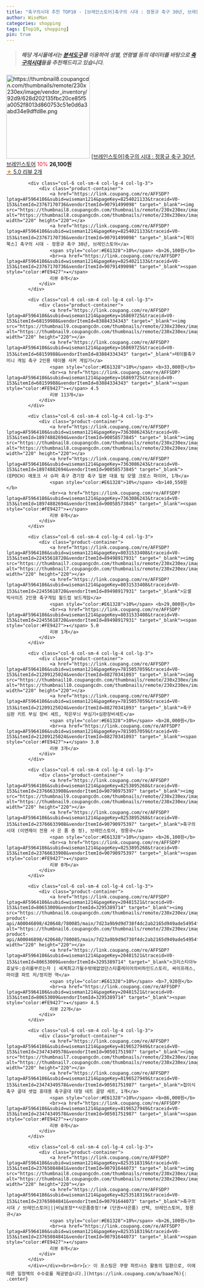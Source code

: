 ```yaml
---
title: "축구의시대 추천 TOP10 - [브레인스토어]축구의 시대 : 정몽규 축구 30년, 브레인스토어"
author: WiseMan
categories: shopping
tags: [Top10, shopping]
pin: true
---
```


> ##### 해당 게시물에서는 [**분석도구**](https://itemscout.io/)를 이용하여 **성별**, **연령별** 등의 데이터를 바탕으로 [**축구의시대**](https://link.coupang.com/a/baae76)들을 추천해드리고 있습니다.
<div class="container"><div class="row">
            <div class="col-6 col-sm-4 col-lg-4 col-lg-3">
                <div class="product-container">
                    <a href="https://link.coupang.com/re/AFFSDP?lptag=AF5964186&subid=wiseman1214&pageKey=8253325839&traceid=V0-153&itemId=23764306997&vendorItemId=90791642093" target="_blank"><img src="https://thumbnail8.coupangcdn.com/thumbnails/remote/230x230ex/image/vendor_inventory/92d9/628d202135fbc20ce85f5a0052f8013d860753c51e0d6a3abd34e9dffd8e.png" alt="https://thumbnail8.coupangcdn.com/thumbnails/remote/230x230ex/image/vendor_inventory/92d9/628d202135fbc20ce85f5a0052f8013d860753c51e0d6a3abd34e9dffd8e.png" width="220" height="220"></a>
                    <a href="https://link.coupang.com/re/AFFSDP?lptag=AF5964186&subid=wiseman1214&pageKey=8253325839&traceid=V0-153&itemId=23764306997&vendorItemId=90791642093" target="_blank">[브레인스토어]축구의 시대 : 정몽규 축구 30년, 브레인스토어</a>
                    <span style="color:#E61328">10%</span> <b>26,100원</b>
                    <br><a href="https://link.coupang.com/re/AFFSDP?lptag=AF5964186&subid=wiseman1214&pageKey=8253325839&traceid=V0-153&itemId=23764306997&vendorItemId=90791642093" target="_blank"><span style="color:#FE9427">★</span> 5.0
                    리뷰 2개</a>
                </div>
            </div>
            
            <div class="col-6 col-sm-4 col-lg-4 col-lg-3">
                <div class="product-container">
                    <a href="https://link.coupang.com/re/AFFSDP?lptag=AF5964186&subid=wiseman1214&pageKey=8254021133&traceid=V0-153&itemId=23767170736&vendorItemId=90791499098" target="_blank"><img src="https://thumbnail8.coupangcdn.com/thumbnails/remote/230x230ex/image/vendor_inventory/c828/fed5f90788c66ce5878341479eed6951de305790a07d1e3c07f4d1cd9824.jpg" alt="https://thumbnail8.coupangcdn.com/thumbnails/remote/230x230ex/image/vendor_inventory/c828/fed5f90788c66ce5878341479eed6951de305790a07d1e3c07f4d1cd9824.jpg" width="220" height="220"></a>
                    <a href="https://link.coupang.com/re/AFFSDP?lptag=AF5964186&subid=wiseman1214&pageKey=8254021133&traceid=V0-153&itemId=23767170736&vendorItemId=90791499098" target="_blank">[제이북스] 축구의 시대 - 정몽규 축구 30년, 브레인스토어</a>
                    <span style="color:#E61328">10%</span> <b>26,100원</b>
                    <br><a href="https://link.coupang.com/re/AFFSDP?lptag=AF5964186&subid=wiseman1214&pageKey=8254021133&traceid=V0-153&itemId=23767170736&vendorItemId=90791499098" target="_blank"><span style="color:#FE9427">★</span> 
                    리뷰 0개</a>
                </div>
            </div>
            
            <div class="col-6 col-sm-4 col-lg-4 col-lg-3">
                <div class="product-container">
                    <a href="https://link.coupang.com/re/AFFSDP?lptag=AF5964186&subid=wiseman1214&pageKey=16869725&traceid=V0-153&itemId=68159988&vendorItemId=83884334343" target="_blank"><img src="https://thumbnail9.coupangcdn.com/thumbnails/remote/230x230ex/image/vendor_inventory/4f87/5e2652199c75736fd7258208266f9e611edd938fc24cf70cbfcfbe3c92ce.jpg" alt="https://thumbnail9.coupangcdn.com/thumbnails/remote/230x230ex/image/vendor_inventory/4f87/5e2652199c75736fd7258208266f9e611edd938fc24cf70cbfcfbe3c92ce.jpg" width="220" height="220"></a>
                    <a href="https://link.coupang.com/re/AFFSDP?lptag=AF5964186&subid=wiseman1214&pageKey=16869725&traceid=V0-153&itemId=68159988&vendorItemId=83884334343" target="_blank">테이블축구 미니 게임 축구 2인용 테이블 사커 게임기</a>
                    <span style="color:#E61328">10%</span> <b>33,000원</b>
                    <br><a href="https://link.coupang.com/re/AFFSDP?lptag=AF5964186&subid=wiseman1214&pageKey=16869725&traceid=V0-153&itemId=68159988&vendorItemId=83884334343" target="_blank"><span style="color:#FE9427">★</span> 4.5
                    리뷰 113개</a>
                </div>
            </div>
            
            <div class="col-6 col-sm-4 col-lg-4 col-lg-3">
                <div class="product-container">
                    <a href="https://link.coupang.com/re/AFFSDP?lptag=AF5964186&subid=wiseman1214&pageKey=7363086243&traceid=V0-153&itemId=18974882694&vendorItemId=90058573845" target="_blank"><img src="https://thumbnail8.coupangcdn.com/thumbnails/remote/230x230ex/image/vendor_inventory/e386/6a9f1e6d80c667618aa6d2816821b47194ba333c2851ac71dc79c3d64d71.jpg" alt="https://thumbnail8.coupangcdn.com/thumbnails/remote/230x230ex/image/vendor_inventory/e386/6a9f1e6d80c667618aa6d2816821b47194ba333c2851ac71dc79c3d64d71.jpg" width="220" height="220"></a>
                    <a href="https://link.coupang.com/re/AFFSDP?lptag=AF5964186&subid=wiseman1214&pageKey=7363086243&traceid=V0-153&itemId=18974882694&vendorItemId=90058573845" target="_blank">(EPOCH) 에포크 사 슈퍼 축구 경기장 축구 일본 대표 팀 모델 크로스 파이어, 1개</a>
                    <span style="color:#E61328">10%</span> <b>140,550원</b>
                    <br><a href="https://link.coupang.com/re/AFFSDP?lptag=AF5964186&subid=wiseman1214&pageKey=7363086243&traceid=V0-153&itemId=18974882694&vendorItemId=90058573845" target="_blank"><span style="color:#FE9427">★</span> 
                    리뷰 0개</a>
                </div>
            </div>
            
            <div class="col-6 col-sm-4 col-lg-4 col-lg-3">
                <div class="product-container">
                    <a href="https://link.coupang.com/re/AFFSDP?lptag=AF5964186&subid=wiseman1214&pageKey=8031533408&traceid=V0-153&itemId=22455618720&vendorItemId=89498917931" target="_blank"><img src="https://thumbnail7.coupangcdn.com/thumbnails/remote/230x230ex/image/vendor_inventory/e30c/6c47a0d1958ca7825a41c12ba688a11ee70cc483229925de59917bbf104a.jpeg" alt="https://thumbnail7.coupangcdn.com/thumbnails/remote/230x230ex/image/vendor_inventory/e30c/6c47a0d1958ca7825a41c12ba688a11ee70cc483229925de59917bbf104a.jpeg" width="220" height="220"></a>
                    <a href="https://link.coupang.com/re/AFFSDP?lptag=AF5964186&subid=wiseman1214&pageKey=8031533408&traceid=V0-153&itemId=22455618720&vendorItemId=89498917931" target="_blank">오셀 빅사이즈 2인용 축구게임 월드컵 보드게임</a>
                    <span style="color:#E61328">10%</span> <b>29,000원</b>
                    <br><a href="https://link.coupang.com/re/AFFSDP?lptag=AF5964186&subid=wiseman1214&pageKey=8031533408&traceid=V0-153&itemId=22455618720&vendorItemId=89498917931" target="_blank"><span style="color:#FE9427">★</span> 5.0
                    리뷰 1개</a>
                </div>
            </div>
            
            <div class="col-6 col-sm-4 col-lg-4 col-lg-3">
                <div class="product-container">
                    <a href="https://link.coupang.com/re/AFFSDP?lptag=AF5964186&subid=wiseman1214&pageKey=7815057059&traceid=V0-153&itemId=21209125024&vendorItemId=88270341093" target="_blank"><img src="https://thumbnail10.coupangcdn.com/thumbnails/remote/230x230ex/image/vendor_inventory/5e7d/76457917ebaf03278aff6915a196f08ae741d167d88bca3931635fa458bb.jpg" alt="https://thumbnail10.coupangcdn.com/thumbnails/remote/230x230ex/image/vendor_inventory/5e7d/76457917ebaf03278aff6915a196f08ae741d167d88bca3931635fa458bb.jpg" width="220" height="220"></a>
                    <a href="https://link.coupang.com/re/AFFSDP?lptag=AF5964186&subid=wiseman1214&pageKey=7815057059&traceid=V0-153&itemId=21209125024&vendorItemId=88270341093" target="_blank">축구 심판 키트 부심 장비 세트, 작은무늬 부심기+심판장비세트</a>
                    <span style="color:#E61328">10%</span> <b>28,000원</b>
                    <br><a href="https://link.coupang.com/re/AFFSDP?lptag=AF5964186&subid=wiseman1214&pageKey=7815057059&traceid=V0-153&itemId=21209125024&vendorItemId=88270341093" target="_blank"><span style="color:#FE9427">★</span> 3.0
                    리뷰 3개</a>
                </div>
            </div>
            
            <div class="col-6 col-sm-4 col-lg-4 col-lg-3">
                <div class="product-container">
                    <a href="https://link.coupang.com/re/AFFSDP?lptag=AF5964186&subid=wiseman1214&pageKey=8253895268&traceid=V0-153&itemId=23766633908&vendorItemId=90790975397" target="_blank"><img src="https://thumbnail9.coupangcdn.com/thumbnails/remote/230x230ex/image/vendor_inventory/f275/d5c3159b6f438eab1ab6d643def73416c31d4f72961d53e894990ea01d72.jpg" alt="https://thumbnail9.coupangcdn.com/thumbnails/remote/230x230ex/image/vendor_inventory/f275/d5c3159b6f438eab1ab6d643def73416c31d4f72961d53e894990ea01d72.jpg" width="220" height="220"></a>
                    <a href="https://link.coupang.com/re/AFFSDP?lptag=AF5964186&subid=wiseman1214&pageKey=8253895268&traceid=V0-153&itemId=23766633908&vendorItemId=90790975397" target="_blank">축구의 시대 (이엔제이 전용 사 은 품 증 정), 브레인스토어, 정몽규</a>
                    <span style="color:#E61328">10%</span> <b>26,100원</b>
                    <br><a href="https://link.coupang.com/re/AFFSDP?lptag=AF5964186&subid=wiseman1214&pageKey=8253895268&traceid=V0-153&itemId=23766633908&vendorItemId=90790975397" target="_blank"><span style="color:#FE9427">★</span> 
                    리뷰 0개</a>
                </div>
            </div>
            
            <div class="col-6 col-sm-4 col-lg-4 col-lg-3">
                <div class="product-container">
                    <a href="https://link.coupang.com/re/AFFSDP?lptag=AF5964186&subid=wiseman1214&pageKey=20481521&traceid=V0-153&itemId=80653009&vendorItemId=3295389714" target="_blank"><img src="https://thumbnail6.coupangcdn.com/thumbnails/remote/230x230ex/image/retail-product-api/A00046898/420648/780085/main/7d23a9b9d9d738f4dc2ab2165d949ade54954f79350cf4d70b384f1907a96125.jpg" alt="https://thumbnail6.coupangcdn.com/thumbnails/remote/230x230ex/image/retail-product-api/A00046898/420648/780085/main/7d23a9b9d9d738f4dc2ab2165d949ade54954f79350cf4d70b384f1907a96125.jpg" width="220" height="220"></a>
                    <a href="https://link.coupang.com/re/AFFSDP?lptag=AF5964186&subid=wiseman1214&pageKey=20481521&traceid=V0-153&itemId=80653009&vendorItemId=3295389714" target="_blank">크리스티아누 호날두:승리를부르는자 | 세계최고가될수밖에없었던스타플레이어의비하인드스토리, 싸이프레스, 마이클 파트 저/정지현 역</a>
                    <span style="color:#E61328">10%</span> <b>7,920원</b>
                    <br><a href="https://link.coupang.com/re/AFFSDP?lptag=AF5964186&subid=wiseman1214&pageKey=20481521&traceid=V0-153&itemId=80653009&vendorItemId=3295389714" target="_blank"><span style="color:#FE9427">★</span> 4.5
                    리뷰 22개</a>
                </div>
            </div>
            
            <div class="col-6 col-sm-4 col-lg-4 col-lg-3">
                <div class="product-container">
                    <a href="https://link.coupang.com/re/AFFSDP?lptag=AF5964186&subid=wiseman1214&pageKey=8196527949&traceid=V0-153&itemId=23474349578&vendorItemId=90501751987" target="_blank"><img src="https://thumbnail7.coupangcdn.com/thumbnails/remote/230x230ex/image/vendor_inventory/34b6/9451094d3f8c82ee8ed431adc5a9e20fc2200eaad3089dbe1f8d0ccaedf3.JPG" alt="https://thumbnail7.coupangcdn.com/thumbnails/remote/230x230ex/image/vendor_inventory/34b6/9451094d3f8c82ee8ed431adc5a9e20fc2200eaad3089dbe1f8d0ccaedf3.JPG" width="220" height="220"></a>
                    <a href="https://link.coupang.com/re/AFFSDP?lptag=AF5964186&subid=wiseman1214&pageKey=8196527949&traceid=V0-153&itemId=23474349578&vendorItemId=90501751987" target="_blank">접이식 축구 골대 셋업 휴대용 축구골대 대형 네트 골망 세트, 1개</a>
                    <span style="color:#E61328">10%</span> <b>86,000원</b>
                    <br><a href="https://link.coupang.com/re/AFFSDP?lptag=AF5964186&subid=wiseman1214&pageKey=8196527949&traceid=V0-153&itemId=23474349578&vendorItemId=90501751987" target="_blank"><span style="color:#FE9427">★</span> 
                    리뷰 0개</a>
                </div>
            </div>
            
            <div class="col-6 col-sm-4 col-lg-4 col-lg-3">
                <div class="product-container">
                    <a href="https://link.coupang.com/re/AFFSDP?lptag=AF5964186&subid=wiseman1214&pageKey=8253518319&traceid=V0-153&itemId=23765084841&vendorItemId=90791644073" target="_blank"><img src="https://thumbnail8.coupangcdn.com/thumbnails/remote/230x230ex/image/vendor_inventory/9950/71be1cd3ff538df3afc7e3080592a606cc1cf280e8570f1c1f8a6dd85ffa.png" alt="https://thumbnail8.coupangcdn.com/thumbnails/remote/230x230ex/image/vendor_inventory/9950/71be1cd3ff538df3afc7e3080592a606cc1cf280e8570f1c1f8a6dd85ffa.png" width="220" height="220"></a>
                    <a href="https://link.coupang.com/re/AFFSDP?lptag=AF5964186&subid=wiseman1214&pageKey=8253518319&traceid=V0-153&itemId=23765084841&vendorItemId=90791644073" target="_blank">축구의 시대 / 브레인스토어|||비닐포장**사은품증정!!# (단권+사은품) 선택, 브레인스토어, 정몽규</a>
                    <span style="color:#E61328">10%</span> <b>26,100원</b>
                    <br><a href="https://link.coupang.com/re/AFFSDP?lptag=AF5964186&subid=wiseman1214&pageKey=8253518319&traceid=V0-153&itemId=23765084841&vendorItemId=90791644073" target="_blank"><span style="color:#FE9427">★</span> 
                    리뷰 0개</a>
                </div>
            </div>
            </div></div><br><br>[👉 이 포스팅은 쿠팡 파트너스 활동의 일환으로, 이에 따른 일정액의 수수료를 제공받습니다.](https://link.coupang.com/a/baae76){: .center}